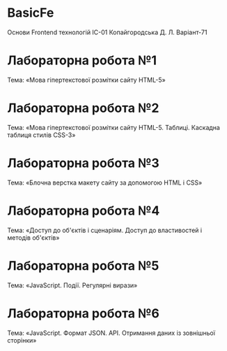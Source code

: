 # BasicFe
Основи Frontend технологій
ІС-01 Копайгородська Д. Л. 
Варіант-71
# Лабораторна робота №1
Тема: «Мова гіпертекстової розмітки сайту HTML-5»
# Лабораторна робота №2
Тема: «Мова гіпертекстової розмітки сайту HTML-5. Таблиці.
 Каскадна таблиця стилів CSS-3»
# Лабораторна робота №3
Тема: «Блочна верстка макету сайту за допомогою HTML і CSS»
# Лабораторна робота №4
Тема: «Доступ до об'єктів і сценаріям. Доступ до властивостей і методів об'єктів»
# Лабораторна робота №5
Тема: «JavaScript. Події. Регулярні вирази»
# Лабораторна робота №6
Тема: «JavaScript. Формат JSON. API. Отримання даних із зовнішньої сторінки»
